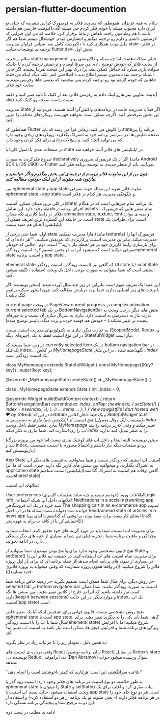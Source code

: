 # persian-flutter-documention

سلام به همه عزیزان. همونطور که میدونید فلاتر یه فریمورک کراس پلتفرمه که خیلی تو ایران داره محبوب میشه با خودم فکر کردم چی میشه اگه داکیومنت فارسی هم داشته باشه تا هم وطنامون راحت باهاش ارتباط برقرار کنن.
خلاصه که من اون چیزایی که لازمشون داشتم و دارم رو ترجمه میکنم و انتشارش میدم. خوشحال میشم شما هم اگر مایل بودید همکاری کنید تا داکیومنت کامل شه. 
سپاس فراوان
مدیریت state در فلاتر- ترجمه ی توضیحات سایت flutter.dev- بخش اول



سلام. راجع به state management خیلی مقالات هست اما چه مقاله و داکیومنتی بهتر از سایت فلاتر که خودش توضیح داده. من صرفا اومدم و ترجمش ترجمه کردم تا جاییکه سوادم یاری میکرد که حداقل کمکی بشه برا درک بهتر این مبحث تقریبا پیچیده. اگر جایی اشتباه ترجمه شده ممنون میشم اطلاع بدید تا اصلاحش کنم. نکته دیگه اینکه من فقط جاهایی که خودم لازمم بود رو ترجمه کردم پس ببخشید که بعضی جاها رفرنس میدم به سایت خود فلاتر.


آپدیت: عناوین تیتر هارو لینک دادم به رفرنس فلاتر. بعد از کلیک 5 ثانیه صبر کنید و دکمه skip سمت راست صفحه رو کلیک کنید.


مدیریت State
اگر قبلاً با مدیریت حالت در برنامه‌های واکنش‌گرا آشنا هستید، می‌توانید از این بخش صرفنظر کنید، اگرچه ممکن است بخواهید فهرست رویکردهای مختلف را مرور کنید.

همانطور که Flutter را کاوش می کنید، زمانی فرا می رسد که باید stateبرنامه را بین صفحه نمایش ها، در سراسر برنامه خود به اشتراک بگذارید. رویکردهای زیادی وجود دارد که می توانید اتخاذ کنید، و سؤالات زیادی برای فکر کردن وجود دارد.

در صفحات بعدی با اصول کاربا با state در اپلیکیشن های فلاتر آشنا خواهید شد.


شروع فکرکردن به صورت declaratively
اگر از یک فریمورک ضروری (مانند Android SDK یا iOS UIKit) به Flutter می‌آیید، باید از منظر جدیدی به توسعه برنامه فکر کنید.

***چون من از این منابع به فلاتر نیومدم از ترجمه ی این بخش میگذرم و اگر خواستید و نیازتون شد، میتونید از این لینک خودتون مطالعه کنید.***

بین ephemeral state و app state تفاوت قائل شوید
این مقاله جهت معرفی ephemeral state ، app state و چگونگی مدیریت هر کدام در فلاتر است.

در کلی ترین معنای ممکن، استیت(state) یک برنامه تمام چیزهایی است که در هنگام اجرای برنامه درحافظه وجود دارد. این شامل assets ، تمام متغیر هایی که فریمورک فلاتر در رابط کاربری نگه میدارد، animation state, texture, font و بقیه ی موارد است. در حالیکه این گسترده ترین تعریف ممکن از state است، برای طراحی یک اپلیکیشن آنچنان هم مفید نیست.

اول، شما حتی برخی از state هارا مدیریت نمیکنید.(مانند textureها) فریمورک آنها را مدیریت میکند. بنابراین مدیریت استیت پرکاربردی که تعریفش میکنیم، “”هر داده ای که برای بازسازی رابط کاربری خود در هر لحظه نیاز دارید”” است. دوم ، حالتی که خودتان معرفی میکنید است که میشود آنرا به دو بخش تقسیم کرد: استیت زود گذرephemeral state و استیت برنامه app state .

ehemeral state استیت زودگذر:
استیت زودگذر( که گاهی نیز UI state یا Local State گفته میشود) ، استیتی است که شما میتوانید به صورت مرتب داخل یک ویجت استفاده کنید.

این عمدا یک تعریف مبهم است بنابراین در زیر چند مثال آورده شده: (سخن نویسنده: اگر با ویجت های زیر آشنایی ندارید حتما برید دربارش مطالعه کنید چون اینجور ممکنه براتون گنگ باشه.)

current page در ویجت PageView
current progress در complex animation
current selected tab در یک BottomNavigationBar
بخش های دیگر درخت ویجت به ندرت نیاز به دسترسی به استیت دارد. نیازی به سریال سازی آن نیست و به چیزهای پیچیده تر تغییر نمیکنه.( – خودش هم فهمید چرت و پرت میگه، پایینتر توضیح میده)

به عبارت دیگر، نیازی به تکنولوژیهای مدیریت استیت نیست.(ScopedModel, Redux, و چیزهای دیگه). در این نوع استیت فقط به یک StatefulWidget نیاز است.

در زیر، شما میبینید که currently selected item در یک bottom navigation bar در یک فیلد index_ ، در کلاس _MyHomepageState نگهداشته شده . در این مثال ، index_ یک استیت زودگذر است:

class MyHomepage extends StatefulWidget {
  const MyHomepage({Key? key}) : super(key: key);

  @override
  _MyHomepageState createState() => _MyHomepageState();
}

class _MyHomepageState extends State {
  int _index = 0;

  @override
  Widget build(BuildContext context) {
    return BottomNavigationBar(
      currentIndex: _index,
      onTap: (newIndex) {
        setState(() {
          _index = newIndex;
        });
      },
      // ... items ...
    );
  }
}
view rawgistfile1.dart hosted with ❤ by GitHub
در این کد setState و یک فیلد داخل کلاس StatefulWidget  کاملا طبیعیست.(یک روال معمول) هیچ قسمت از اپلیکیشن شما نیازی به دسترسی به index_ ندارد. متغیر فقط داخل ویجت MyHomepage تغییر میکند.و وقتی کاربر برنامه را ببند اپ را ری استارت کند، شما نیازی به فکر اینکه index_ را به صفر تبدیل کنید ندارید.

(سخن نویسنده: البته اینجا و داخل اپ های کوچیک نیازی نیست اما خود من پروژم بزرگ شد و index_ رو تو صفحات دیگه نیاز داشتم و احتمالا مجبورم با استیت منیجمنت بازنویسیش کنم.)

App State استیت اپ
استیتی که زودگذر نیست و شما میخواهید به قسمت های دیگر اپ به اشتراک بگذارید، و میخواهید بین سشن های کاربر نگه دارید، چیزی است که ما آنرا application state اپلیکیشن استیت مینامیم(گاهی اوقات هم استیت به اشتراک گذاشته شدهshared state).

مثالهای اپ استیت:

User preferences (خودمم نمیدونم چیه شاید تنظیمات کاربری)
اطلاعات ورودLogin info
اعلانهای داخل اپ شبکه اجتماعی Notifications in a social networking app
سبد خرید در یک اپ فروشگاهی The shopping cart in an e-commerce app
استیت خوانده شده/خوانده نشده مقاله ها در اپ اخبار Read/unread state of articles in a news app
(اگه تا اینجای کار پست برات مفید بوده، برا وقتی که گذاشتم با ایدی پی حمایتم کن یا از کافه ت برام یه قهوه بخر😉)




برای مدیریت اپ استیت، شما باید در مورد گزینه های خود تحقیق کنید. انتخاب شما به پیچیدگی و ماهیت برنامه شما ، تجربه قبلی تیم شما و بسیاری از جنبه های دیگر بستگی دارد. در ادامه بخوانید.

هیچ قانون مشخصی وجود ندارد
برای واضح بودن موضوع، شما میتوانید از State و setState() برای مدیریت تمام استیت های اپ استفاده کنید. در حقیقت تیم فلاتر این را در بسیاری از نمونه های برنامه انجام میدهد(از جمله برنامه ای که برای بار اول پروژه فلاتر را شروع میکنید. ((در واقعا همون پروژه شمارنده که وقتی میخواید یه پروژه فلاتری جدید بسازید))).

در روش دیگر، برای مثال شما ممکن است تصمیم بگیرید -در زمینه خاص برنامه شما- selected tab در bottomnavigation bar استیت به صورت زودگذر نباشد. شما ممکن است نیاز داشته باشید که آنرا در خارج از کلاس تغییر دهید ، بین سشن ها نگه دارید(keep it between sessions) و موارد دیگر. در این حالت index_ یک اپ استیت(app state) است.

هیج روش مشخصی نیست، قانون جهانی برای تشخیص اینکه آیا یک متغیر خاص، ephemeral state است یا app state. گاهی شما باید یکی را به دیگری تغییر دهید. برای مثال شما با اپ را با استیت زودگذر(ehemeral state) شروع میکنید اما با افزایش ویژگی های برنامه شما و افزایش فیچر ها، ممکن است نیاز باشد به استیت اپ تغییر پیدا کند.

به همین دلیل ، نمودار زیر را با جزئیات زیاد در نظر بگیرید:


وقتی درباره ی استیت های React (زبان برنامه نویسی React) در مقابل Redux’s store ، نویسنده ی Redux ، دن آبراموف (Dan Abramov) سوال پرسیده میشود جواب میدهد:

“قاعده سرانگشتی این است: هرکاری که کمتر ناخوشایند است را انجام دهید.“

به طور خلاصه، دو نوع استیت در برنامه های فلاتر وجود دارد؛ استیت زود گذر یا ephemeral state را میتوان با State و setState() پیاده سازی کرد و اغلب برای یک ویجت استفاده میشود. حالت بعدی اپ استیت یا app state است. هر دو نوع جای خود را در هر برنامه فلاتر دارند (- یعنی میتونه تو یک برنامه از هر دو استفاده کرد-) و استفاده از این دو به ترجیح شما و پیچیدگی برنامه بستگی دارد.

ادامه ی مطلب در پست دوم
